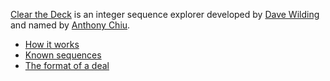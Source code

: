 [Clear the Deck][1] is an integer sequence explorer developed by
[Dave Wilding][2] and named by [Anthony Chiu][3].

* [How it works][4]
* [Known sequences][5]
* [The format of a deal][6]

[1]: http://dpw.me/clear-the-deck/
[2]: https://github.com/dwilding
[3]: https://github.com/idno0001
[4]: https://github.com/dwilding/clear-the-deck/wiki/How-it-works
[5]: https://github.com/dwilding/clear-the-deck/wiki/Known-sequences
[6]: https://github.com/dwilding/clear-the-deck/wiki/The-format-of-a-deal
